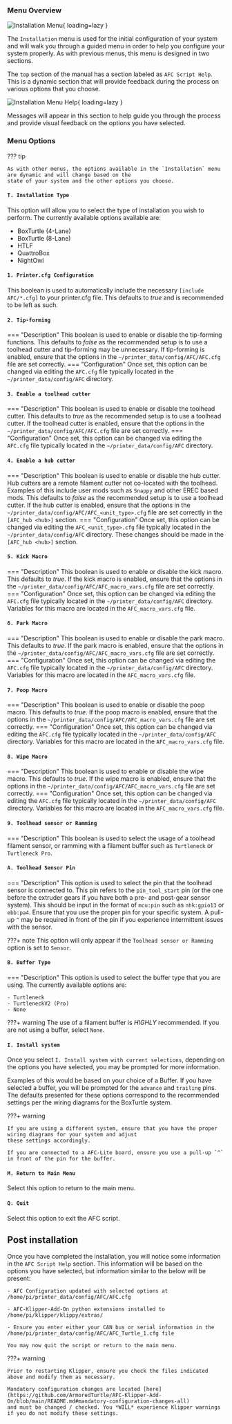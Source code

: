 ### Menu Overview

![Installation Menu](../../assets/images/install_menu.png){ loading=lazy }

The `Installation` menu is used for the initial configuration of your system and will walk you through a guided menu
in order to help you configure your system properly. As with previous menus, this menu is designed in two sections.

The `top` section of the manual has a section labeled as `AFC Script Help`. This is a dynamic section that will provide 
feedback during the process on various options that you choose. 

![Installation Menu Help](../../assets/images/install_menu_help.png){ loading=lazy }

Messages will appear in this section to help guide you through the process and provide visual feedback on the options you 
have selected.

### Menu Options

??? tip 

    As with other menus, the options available in the `Installation` menu are dynamic and will change based on the
    state of your system and the other options you choose.

#### `T. Installation Type`

This option will allow you to select the type of installation you wish to perform. The currently available options 
available are:

- BoxTurtle (4-Lane)
- BoxTurtle (8-Lane)
- HTLF
- QuattroBox
- NightOwl

#### `1. Printer.cfg Configuration`

This boolean is used to automatically include the necessary `[include AFC/*.cfg]` to your printer.cfg file. This 
defaults to *true* and is recommended to be left as such.

#### `2. Tip-forming`

=== "Description"
    This boolean is used to enable or disable the tip-forming functions. This defaults to *false* as the recommended 
    setup is to use a toolhead cutter and tip-forming may be unnecessary. If tip-forming is enabled, ensure that the 
    options in the `~/printer_data/config/AFC/AFC.cfg` file are set correctly.
=== "Configuration"
    Once set, this option can be changed via editing the `AFC.cfg` file typically located in the 
    `~/printer_data/config/AFC` directory.

#### `3. Enable a toolhead cutter`

=== "Description"
    This boolean is used to enable or disable the toolhead cutter. This defaults to *true* as the recommended setup 
    is to use a toolhead cutter. If the toolhead cutter is enabled, ensure that the options in the 
    `~/printer_data/config/AFC/AFC.cfg` file are set correctly.
=== "Configuration"
    Once set, this option can be changed via editing the `AFC.cfg` file typically located in the 
    `~/printer_data/config/AFC` directory.

#### `4. Enable a hub cutter`

=== "Description"
    This boolean is used to enable or disable the hub cutter. Hub cutters are a remote filament cutter not 
    co-located with the toolhead. Examples of this include user mods such as `Snappy` and other EREC based mods. This 
    defaults to *false* as the recommended setup is to use a toolhead cutter. If the hub cutter is enabled, ensure that 
    the options in the `~/printer_data/config/AFC/AFC_<unit_type>.cfg` file are set correctly in the `[AFC_hub <hub>]`
     section. 
=== "Configuration"
    Once set, this option can be changed via editing the `AFC_<unit_type>.cfg` file typically located in the 
    `~/printer_data/config/AFC` directory. These changes should be made in the `[AFC_hub <hub>]` section.

#### `5. Kick Macro`

=== "Description"
    This boolean is used to enable or disable the kick macro. This defaults to *true*. If the kick macro is enabled, 
    ensure that the options in the `~/printer_data/config/AFC/AFC_macro_vars.cfg` file are set correctly.
=== "Configuration"
    Once set, this option can be changed via editing the `AFC.cfg` file typically located in the 
    `~/printer_data/config/AFC` directory. Variables for this macro are located in the `AFC_macro_vars.cfg` file.

#### `6. Park Macro`

=== "Description"
    This boolean is used to enable or disable the park macro. This defaults to *true*. If the park macro is enabled, 
    ensure that the options in the `~/printer_data/config/AFC/AFC_macro_vars.cfg` file are set correctly.
=== "Configuration"
    Once set, this option can be changed via editing the `AFC.cfg` file typically located in the 
    `~/printer_data/config/AFC` directory. Variables for this macro are located in the `AFC_macro_vars.cfg` file.

#### `7. Poop Macro`

=== "Description"
    This boolean is used to enable or disable the poop macro. This defaults to *true*. If the poop macro is enabled, 
    ensure that the options in the `~/printer_data/config/AFC/AFC_macro_vars.cfg` file are set correctly.
=== "Configuration"
    Once set, this option can be changed via editing the `AFC.cfg` file typically located in the 
    `~/printer_data/config/AFC` directory. Variables for this macro are located in the `AFC_macro_vars.cfg` file.

#### `8. Wipe Macro`

=== "Description"
    This boolean is used to enable or disable the wipe macro. This defaults to *true*. If the wipe macro is enabled, 
    ensure that the options in the `~/printer_data/config/AFC/AFC_macro_vars.cfg` file are set correctly.
=== "Configuration"
    Once set, this option can be changed via editing the `AFC.cfg` file typically located in the 
    `~/printer_data/config/AFC` directory. Variables for this macro are located in the `AFC_macro_vars.cfg` file.

#### `9. Toolhead sensor or Ramming`

=== "Description"
    This boolean is used to select the usage of a toolhead filament sensor, or ramming with a filament buffer such as
    `Turtleneck` or `Turtleneck Pro`. 

#### `A. Toolhead Sensor Pin`

=== "Description"
    This option is used to select the pin that the toolhead sensor is connected to. This pin refers to the 
    `pin_tool_start` pin (or the one before the extruder gears if you have both a pre- and post-gear sensor system). This 
    should be input in the format of `mcu:pin` such as `nhk:gpio13` or `ebb:pa4`. Ensure that you use the proper pin 
    for your specific system. A pull-up `^` may be required in front of the pin if you experience intermittent issues 
    with the sensor.

???+ note
    This option will only appear if the `Toolhead sensor or Ramming` option is set to `Sensor`.

#### `B. Buffer Type` 

=== "Description"
    This option is used to select the buffer type that you are using. The currently available options are:
    
    - Turtleneck
    - TurtleneckV2 (Pro)
    - None

???+ warning
    The use of a filament buffer is *HIGHLY* recommended. If you are not using a buffer, select `None`.

#### `I. Install system`

Once you select `I. Install system with current selections`, depending on the options you have selected, you may be 
prompted for more information.

Examples of this would be based on your choice of a Buffer. If you have selected a buffer, you will be prompted for
the `advance` and `trailing` pins. The defaults presented for these options correspond to the recommended settings 
per the wiring diagrams for the BoxTurtle system. 

???+ warning

    If you are using a different system, ensure that you have the proper wiring diagrams for your system and adjust 
    these settings accordingly.

    If you are connected to a AFC-Lite board, ensure you use a pull-up `^` in front of the pin for the buffer.

#### `M. Return to Main Menu`

Select this option to return to the main menu.

#### `Q. Quit`

Select this option to exit the AFC script.

## Post installation

Once you have completed the installation, you will notice some information in the `AFC Script Help` section. This 
information will be based on the options you have selected, but information similar to the below will be present:
```plaintext
- AFC Configuration updated with selected options at /home/pi/printer_data/config/AFC/AFC.cfg

- AFC-Klipper-Add-On python extensions installed to /home/pi/klipper/klippy/extras/

- Ensure you enter either your CAN bus or serial information in the /home/pi/printer_data/config/AFC/AFC_Turtle_1.cfg file

You may now quit the script or return to the main menu.
```

???+ warning

    Prior to restarting Klipper, ensure you check the files indicated above and modify them as necessary.

    Mandatory configuration changes are located [here](https://github.com/ArmoredTurtle/AFC-Klipper-Add-On/blob/main/README.md#mandatory-configuration-changes-all)
    and must be changed / checked. You *WILL* experience Klipper warnings if you do not modify these settings. 
